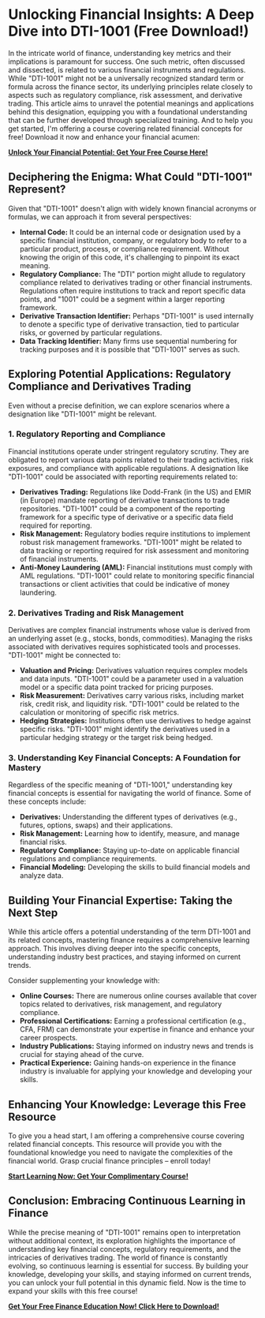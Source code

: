 # Unlocking Financial Insights: A Deep Dive into DTI-1001 (Free Download!)

In the intricate world of finance, understanding key metrics and their implications is paramount for success. One such metric, often discussed and dissected, is related to various financial instruments and regulations. While "DTI-1001" might not be a universally recognized standard term or formula across the finance sector, its underlying principles relate closely to aspects such as regulatory compliance, risk assessment, and derivative trading. This article aims to unravel the potential meanings and applications behind this designation, equipping you with a foundational understanding that can be further developed through specialized training. And to help you get started, I'm offering a course covering related financial concepts for free! Download it now and enhance your financial acumen:

[**Unlock Your Financial Potential: Get Your Free Course Here!**](https://udemywork.com/dti-1001)

## Deciphering the Enigma: What Could "DTI-1001" Represent?

Given that "DTI-1001" doesn't align with widely known financial acronyms or formulas, we can approach it from several perspectives:

*   **Internal Code:** It could be an internal code or designation used by a specific financial institution, company, or regulatory body to refer to a particular product, process, or compliance requirement. Without knowing the origin of this code, it's challenging to pinpoint its exact meaning.
*   **Regulatory Compliance:** The "DTI" portion might allude to regulatory compliance related to derivatives trading or other financial instruments. Regulations often require institutions to track and report specific data points, and "1001" could be a segment within a larger reporting framework.
*   **Derivative Transaction Identifier:** Perhaps "DTI-1001" is used internally to denote a specific type of derivative transaction, tied to particular risks, or governed by particular regulations.
*   **Data Tracking Identifier:** Many firms use sequential numbering for tracking purposes and it is possible that "DTI-1001" serves as such.

## Exploring Potential Applications: Regulatory Compliance and Derivatives Trading

Even without a precise definition, we can explore scenarios where a designation like "DTI-1001" might be relevant.

### 1. Regulatory Reporting and Compliance

Financial institutions operate under stringent regulatory scrutiny. They are obligated to report various data points related to their trading activities, risk exposures, and compliance with applicable regulations. A designation like "DTI-1001" could be associated with reporting requirements related to:

*   **Derivatives Trading:** Regulations like Dodd-Frank (in the US) and EMIR (in Europe) mandate reporting of derivative transactions to trade repositories. "DTI-1001" could be a component of the reporting framework for a specific type of derivative or a specific data field required for reporting.
*   **Risk Management:** Regulatory bodies require institutions to implement robust risk management frameworks. "DTI-1001" might be related to data tracking or reporting required for risk assessment and monitoring of financial instruments.
*   **Anti-Money Laundering (AML):** Financial institutions must comply with AML regulations. "DTI-1001" could relate to monitoring specific financial transactions or client activities that could be indicative of money laundering.

### 2. Derivatives Trading and Risk Management

Derivatives are complex financial instruments whose value is derived from an underlying asset (e.g., stocks, bonds, commodities). Managing the risks associated with derivatives requires sophisticated tools and processes. "DTI-1001" might be connected to:

*   **Valuation and Pricing:** Derivatives valuation requires complex models and data inputs. "DTI-1001" could be a parameter used in a valuation model or a specific data point tracked for pricing purposes.
*   **Risk Measurement:** Derivatives carry various risks, including market risk, credit risk, and liquidity risk. "DTI-1001" could be related to the calculation or monitoring of specific risk metrics.
*   **Hedging Strategies:** Institutions often use derivatives to hedge against specific risks. "DTI-1001" might identify the derivatives used in a particular hedging strategy or the target risk being hedged.

### 3. Understanding Key Financial Concepts: A Foundation for Mastery

Regardless of the specific meaning of "DTI-1001," understanding key financial concepts is essential for navigating the world of finance. Some of these concepts include:

*   **Derivatives:** Understanding the different types of derivatives (e.g., futures, options, swaps) and their applications.
*   **Risk Management:** Learning how to identify, measure, and manage financial risks.
*   **Regulatory Compliance:** Staying up-to-date on applicable financial regulations and compliance requirements.
*   **Financial Modeling:** Developing the skills to build financial models and analyze data.

## Building Your Financial Expertise: Taking the Next Step

While this article offers a potential understanding of the term DTI-1001 and its related concepts, mastering finance requires a comprehensive learning approach. This involves diving deeper into the specific concepts, understanding industry best practices, and staying informed on current trends.

Consider supplementing your knowledge with:

*   **Online Courses:** There are numerous online courses available that cover topics related to derivatives, risk management, and regulatory compliance.
*   **Professional Certifications:** Earning a professional certification (e.g., CFA, FRM) can demonstrate your expertise in finance and enhance your career prospects.
*   **Industry Publications:** Staying informed on industry news and trends is crucial for staying ahead of the curve.
*   **Practical Experience:** Gaining hands-on experience in the finance industry is invaluable for applying your knowledge and developing your skills.

## Enhancing Your Knowledge: Leverage this Free Resource

To give you a head start, I am offering a comprehensive course covering related financial concepts. This resource will provide you with the foundational knowledge you need to navigate the complexities of the financial world. Grasp crucial finance principles – enroll today!

[**Start Learning Now: Get Your Complimentary Course!**](https://udemywork.com/dti-1001)

## Conclusion: Embracing Continuous Learning in Finance

While the precise meaning of "DTI-1001" remains open to interpretation without additional context, its exploration highlights the importance of understanding key financial concepts, regulatory requirements, and the intricacies of derivatives trading. The world of finance is constantly evolving, so continuous learning is essential for success. By building your knowledge, developing your skills, and staying informed on current trends, you can unlock your full potential in this dynamic field. Now is the time to expand your skills with this free course!

[**Get Your Free Finance Education Now! Click Here to Download!**](https://udemywork.com/dti-1001)
